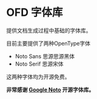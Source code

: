 # OFD 字体库

提供文档生成过程中基础的字体库。

目前主要提供了两种OpenType字体

- Noto Sans 思源思源黑体
- Noto Serif 思源宋体 

这两种字体均为开源免费。

**非常感谢 [Google Noto](https://github.com/googlefonts/noto-fonts) 
开源字体库。**